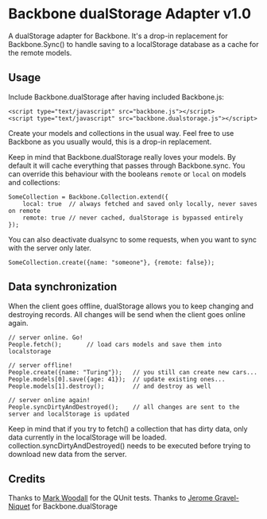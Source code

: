 # Backbone dualStorage Adapter v1.0

A dualStorage adapter for Backbone. It's a drop-in replacement for Backbone.Sync() to handle saving to a localStorage database as a cache for the remote models.

## Usage

Include Backbone.dualStorage after having included Backbone.js:

    <script type="text/javascript" src="backbone.js"></script>
    <script type="text/javascript" src="backbone.dualstorage.js"></script>

Create your models and collections in the usual way. 
Feel free to use Backbone as you usually would, this is a drop-in replacement.

    
Keep in mind that Backbone.dualStorage really loves your models. By default it will cache everything that passes through Backbone.sync. You can override this behaviour with the booleans ```remote``` or ```local``` on models and collections:
    
    SomeCollection = Backbone.Collection.extend({
        local: true  // always fetched and saved only locally, never saves on remote
        remote: true // never cached, dualStorage is bypassed entirely
    });

You can also deactivate dualsync to some requests, when you want to sync with the server only later.

    SomeCollection.create({name: "someone"}, {remote: false});

## Data synchronization

When the client goes offline, dualStorage allows you to keep changing and destroying records. All changes will be send when the client goes online again.

    // server online. Go!
    People.fetch();       // load cars models and save them into localstorage
	
	// server offline!
	People.create({name: "Turing"});   // you still can create new cars...
	People.models[0].save({age: 41});  // update existing ones...
	People.models[1].destroy();        // and destroy as well
	
	// server online again!
	People.syncDirtyAndDestroyed();    // all changes are sent to the server and localStorage is updated

Keep in mind that if you try to fetch() a collection that has dirty data, only data currently in the localStorage will be loaded. collection.syncDirtyAndDestroyed() needs to be executed before trying to download new data from the server.

## Credits

Thanks to [Mark Woodall](https://github.com/llad) for the QUnit tests.
Thanks to [Jerome Gravel-Niquet](https://github.com/jeromegn) for Backbone.dualStorage